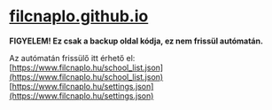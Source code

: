 
# [filcnaplo.github.io](filcnaplo.github.io)

**FIGYELEM! Ez csak a backup oldal kódja, ez nem frissül autómatán.**

Az autómatán frissülő itt érhető el:
[https://www.filcnaplo.hu/school_list.json](https://www.filcnaplo.hu/school_list.json)
[https://www.filcnaplo.hu/settings.json](https://www.filcnaplo.hu/settings.json)
